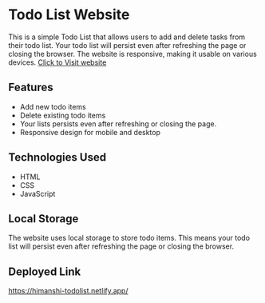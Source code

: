 # Todo List Website

This is a simple Todo List that allows users to add and delete tasks from their todo list. Your todo list will persist even after refreshing the page or closing the browser. The website is responsive, making it usable on various devices. <a href="https://himanshi-todolist.netlify.app/"> Click to Visit website </a>

## Features

- Add new todo items
- Delete existing todo items
- Your lists persists even after refreshing or closing the page.
- Responsive design for mobile and desktop

## Technologies Used

- HTML
- CSS
- JavaScript

## Local Storage
The website uses local storage to store todo items. This means your todo list will persist even after refreshing the page or closing the browser.

## Deployed Link

https://himanshi-todolist.netlify.app/

